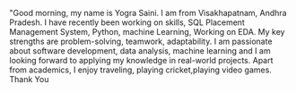 "Good morning, my name is Yogra Saini. I am from Visakhapatnam, Andhra Pradesh. I have recently been working on skills, SQL Placement Management System, Python,  machine Learning, Working on EDA. My key strengths are problem-solving, teamwork, adaptability. I am passionate about software development, data analysis, machine learning and I am looking forward to applying my knowledge in real-world projects. Apart from academics, I enjoy traveling, playing cricket,playing video games. Thank You
